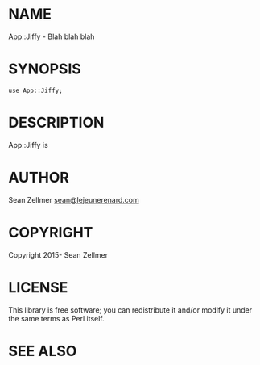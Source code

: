 # NAME

App::Jiffy - Blah blah blah

# SYNOPSIS

    use App::Jiffy;

# DESCRIPTION

App::Jiffy is

# AUTHOR

Sean Zellmer <sean@lejeunerenard.com>

# COPYRIGHT

Copyright 2015- Sean Zellmer

# LICENSE

This library is free software; you can redistribute it and/or modify
it under the same terms as Perl itself.

# SEE ALSO

